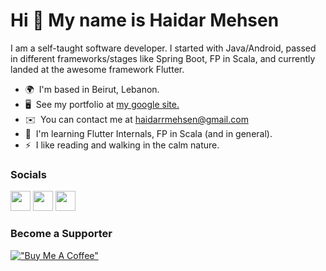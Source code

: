 Hi 👋 My name is Haidar Mehsen
==============================

I am a self-taught software developer. I started with Java/Android, passed in different frameworks/stages like Spring Boot, FP in Scala, and currently landed at the awesome framework Flutter.

* 🌍  I'm based in Beirut, Lebanon.
* 🖥️  See my portfolio at [my google site.](https://sites.google.com/view/haidarmehsen/home)
* ✉️  You can contact me at [haidarrmehsen@gmail.com](mailto:haidarrmehsen@gmail.com)
* 🧠  I'm learning Flutter Internals, FP in Scala (and in general).
* ⚡  I like reading and walking in the calm nature.


### Socials

<p align="left"> <a href="https://www.github.com/Haidar0096" target="_blank" rel="noreferrer"><img src="https://raw.githubusercontent.com/danielcranney/readme-generator/main/public/icons/socials/github.svg" width="32" height="32" /></a> <a href="https://www.linkedin.com/in/haidar-mehsen-25a690187" target="_blank" rel="noreferrer"><img src="https://raw.githubusercontent.com/danielcranney/readme-generator/main/public/icons/socials/linkedin.svg" width="32" height="32" /></a> <a href="https://www.stackoverflow.com/users/9142279/haidar" target="_blank" rel="noreferrer"><img src="https://raw.githubusercontent.com/danielcranney/readme-generator/main/public/icons/socials/stackoverflow.svg" width="32" height="32" /></a></p>

### Become a Supporter
[!["Buy Me A Coffee"](https://www.buymeacoffee.com/assets/img/custom_images/orange_img.png)](https://www.buymeacoffee.com/haidarmehsen)
